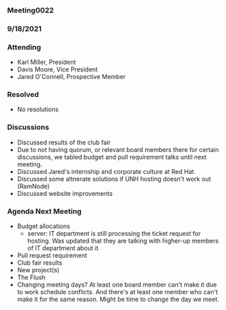 ### Meeting0022
### 9/18/2021

### Attending

- Karl Miller, President
- Davis Moore, Vice President
- Jared O'Connell, Prospective Member

### Resolved

- No resolutions

### Discussions 

- Discussed results of the club fair 
- Due to not having quorum, or relevant board members there for certain discussions, we tabled budget and pull requirement talks until next meeting.
- Discussed Jared's internship and corporate culture at Red Hat.
- Discussed some altnerate solutions if UNH hosting doesn't work out (RamNode)
- Discussed website improvements

### Agenda Next Meeting 

- Budget allocations
	- server: IT department is still processing the ticket request for hosting. Was updated that they are talking with higher-up members of IT department about it 
- Pull request requirement 
- Club fair results 
- New project(s)
- The Flush
- Changing meeting days? At least one board member can't make it due to work schedule conflicts. And there's at least one member who can't make it for the same reason. Might be time to change the day we meet. 